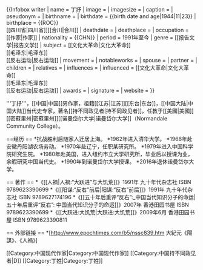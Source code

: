 {{Infobox writer
| name         = 丁抒
| image        = 
| imagesize    = 
| caption      = 
| pseudonym    = 
| birthname    = 
| birthdate    = {{birth date and age|1944|11|23}}
| birthplace   = {{ROC}}<BR>[[四川省|四川省]][[合川|合川]]
| deathdate    = 
| deathplace   = 
| occupation   = [[作家|作家]]
| nationality  = {{CHN}}
| period       = 1991年至今
| genre        = [[报告文学|报告文学]]
| subject      = [[文化大革命|文化大革命]]<br>[[毛泽东|毛泽东]]<br>[[反右运动|反右运动]]
| movement     = 
| notableworks = 
| spouse       = 
| partner      = 
| children     = 
| relatives    = 
| influences   = 
| influenced   = [[文化大革命|文化大革命]]<br>[[毛泽东|毛泽东]]<br>[[反右运动|反右运动]]
| awards       = 
| signature    = 
| website      = 
}}

'''丁抒'''，[[中国|中国]]男作家，祖籍[[江苏|江苏]][[东台|东台]]，[[中国大陆|中国大陆]]当代史专家，著名[[持不同政见者|持不同政见者]]，任教于[[美國|美國]][[密蘇里州|密蘇里州]][[诺曼岱尔大学|诺曼岱尔大学]]（Normandale Community College）。


==经历 ==
*抗战胜利后随家人迁居上海。
*1962年进入清华大学。
*1968年赴安徽丹阳湖农场劳动。
*1970年赴辽宁，任职某研究所。
*1979年进入中国科学院研究生院。
*1980年赴美国，进入纽约市立大学研究所，毕业后以授课为业，余暇研究中国当代史。
*1990年到诺曼岱尔大学授课。
*2016年退休诺曼岱尔大学。


== 著作 ==
*《[[人禍|人禍:“大跃进”与大饥荒]]》1991年 九十年代杂志社 ISBN 9789623390699 
*《[[阳谋:“反右”前后|阳谋:“反右”前后]]》1991年 九十年代杂志社 ISBN 9789627174196
*《[[五十年后重评“反右”:_中国当代知识分子的命运|五十年后重评“反右”: 中国当代知识分子的命运]]》2007年 香港田园书屋 ISBN 9789623390699 
*《[[大跃进:大饥荒|大跃进:大饥荒]]》2009年6月 香港田园书屋 ISBN 9789623390811

== 外部链接 ==
*[http://www.epochtimes.com/b5/nssc839.htm 大紀元《陽謀》、《人禍》]

[[Category:中国现代作家|Category:中国现代作家]]
[[Category:中国持不同政见者|D]]
[[Category:丁姓|Category:丁姓]]